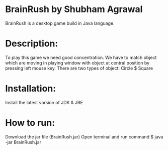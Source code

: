 # BrainRush by Shubham Agrawal
  BrainRush is a desktop game build in Java language.

# Description:
  To play this game we need good concentration.
  We have to match object which are moving in playing window with object at central position by pressing left mouse key.
  There are two types of object: Circle $ Square

# Installation:
  Install the latest varsion of JDK & JRE

# How to run:
  Download the jar file (BrainRush.jar)
  Open terminal and run command
  $ java -jar BrainRush.jar
